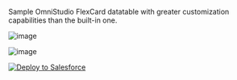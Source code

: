 Sample OmniStudio FlexCard datatable with greater customization capabilities than the built-in one.

![image](https://github.com/user-attachments/assets/2e86c830-c470-441e-9282-eb6c7fcff062)

![image](https://github.com/user-attachments/assets/99e99294-760a-46e0-aff0-10f3edc0d3da)




<a href="https://githubsfdeploy.herokuapp.com/?owner=patricklrl24&repo=enhanced-flexcard-datatable&ref=master">
  <img alt="Deploy to Salesforce"
       src="https://raw.githubusercontent.com/afawcett/githubsfdeploy/master/deploy.png">
</a>
